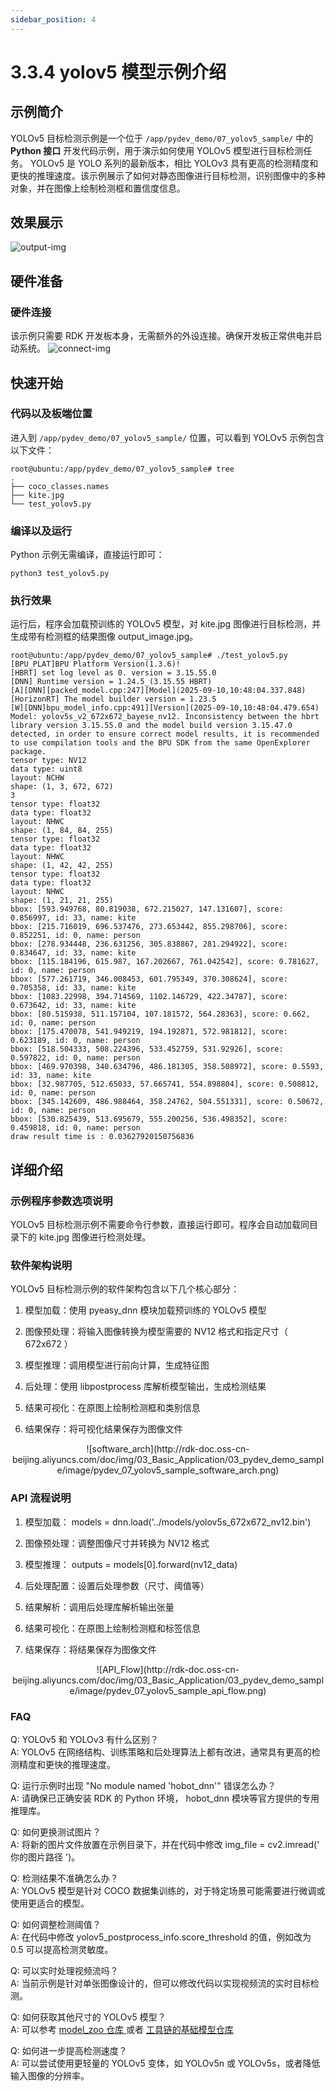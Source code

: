 ```yaml
---
sidebar_position: 4
---
```


# 3.3.4 yolov5 模型示例介绍

## 示例简介

YOLOv5 目标检测示例是一个位于 `/app/pydev_demo/07_yolov5_sample/` 中的 **Python 接口** 开发代码示例，用于演示如何使用 YOLOv5 模型进行目标检测任务。 YOLOv5 是 YOLO 系列的最新版本，相比 YOLOv3 具有更高的检测精度和更快的推理速度。该示例展示了如何对静态图像进行目标检测，识别图像中的多种对象，并在图像上绘制检测框和置信度信息。

## 效果展示
![output-img](http://rdk-doc.oss-cn-beijing.aliyuncs.com/doc/img/03_Basic_Application/03_pydev_demo_sample/image/pydev_07_runing.png)


## 硬件准备

### 硬件连接
该示例只需要 RDK 开发板本身，无需额外的外设连接。确保开发板正常供电并启动系统。
![connect-img](http://rdk-doc.oss-cn-beijing.aliyuncs.com/doc/img/03_Basic_Application/03_pydev_demo_sample/image/pydev_07_hw_connect.png)


## 快速开始

### 代码以及板端位置
进入到 `/app/pydev_demo/07_yolov5_sample/` 位置，可以看到 YOLOv5 示例包含以下文件：
```
root@ubuntu:/app/pydev_demo/07_yolov5_sample# tree
.
├── coco_classes.names
├── kite.jpg
└── test_yolov5.py
```

### 编译以及运行
Python 示例无需编译，直接运行即可：

```
python3 test_yolov5.py
```

### 执行效果
运行后，程序会加载预训练的 YOLOv5 模型，对 kite.jpg 图像进行目标检测，并生成带有检测框的结果图像 output_image.jpg。
```
root@ubuntu:/app/pydev_demo/07_yolov5_sample# ./test_yolov5.py 
[BPU_PLAT]BPU Platform Version(1.3.6)!
[HBRT] set log level as 0. version = 3.15.55.0
[DNN] Runtime version = 1.24.5_(3.15.55 HBRT)
[A][DNN][packed_model.cpp:247][Model](2025-09-10,10:48:04.337.848) [HorizonRT] The model builder version = 1.23.5
[W][DNN]bpu_model_info.cpp:491][Version](2025-09-10,10:48:04.479.654) Model: yolov5s_v2_672x672_bayese_nv12. Inconsistency between the hbrt library version 3.15.55.0 and the model build version 3.15.47.0 detected, in order to ensure correct model results, it is recommended to use compilation tools and the BPU SDK from the same OpenExplorer package.
tensor type: NV12
data type: uint8
layout: NCHW
shape: (1, 3, 672, 672)
3
tensor type: float32
data type: float32
layout: NHWC
shape: (1, 84, 84, 255)
tensor type: float32
data type: float32
layout: NHWC
shape: (1, 42, 42, 255)
tensor type: float32
data type: float32
layout: NHWC
shape: (1, 21, 21, 255)
bbox: [593.949768, 80.819038, 672.215027, 147.131607], score: 0.856997, id: 33, name: kite
bbox: [215.716019, 696.537476, 273.653442, 855.298706], score: 0.852251, id: 0, name: person
bbox: [278.934448, 236.631256, 305.838867, 281.294922], score: 0.834647, id: 33, name: kite
bbox: [115.184196, 615.987, 167.202667, 761.042542], score: 0.781627, id: 0, name: person
bbox: [577.261719, 346.008453, 601.795349, 370.308624], score: 0.705358, id: 33, name: kite
bbox: [1083.22998, 394.714569, 1102.146729, 422.34787], score: 0.673642, id: 33, name: kite
bbox: [80.515938, 511.157104, 107.181572, 564.28363], score: 0.662, id: 0, name: person
bbox: [175.470078, 541.949219, 194.192871, 572.981812], score: 0.623189, id: 0, name: person
bbox: [518.504333, 508.224396, 533.452759, 531.92926], score: 0.597822, id: 0, name: person
bbox: [469.970398, 340.634796, 486.181305, 358.508972], score: 0.5593, id: 33, name: kite
bbox: [32.987705, 512.65033, 57.665741, 554.898804], score: 0.508812, id: 0, name: person
bbox: [345.142609, 486.988464, 358.24762, 504.551331], score: 0.50672, id: 0, name: person
bbox: [530.825439, 513.695679, 555.200256, 536.498352], score: 0.459818, id: 0, name: person
draw result time is : 0.03627920150756836
```

## 详细介绍

### 示例程序参数选项说明
YOLOv5 目标检测示例不需要命令行参数，直接运行即可。程序会自动加载同目录下的 kite.jpg 图像进行检测处理。


### 软件架构说明
YOLOv5 目标检测示例的软件架构包含以下几个核心部分：

1. 模型加载：使用 pyeasy_dnn 模块加载预训练的 YOLOv5 模型

2. 图像预处理：将输入图像转换为模型需要的 NV12 格式和指定尺寸（ 672x672 ）

3. 模型推理：调用模型进行前向计算，生成特征图

4. 后处理：使用 libpostprocess 库解析模型输出，生成检测结果

5. 结果可视化：在原图上绘制检测框和类别信息

6. 结果保存：将可视化结果保存为图像文件

<center>
![software_arch](http://rdk-doc.oss-cn-beijing.aliyuncs.com/doc/img/03_Basic_Application/03_pydev_demo_sample/image/pydev_07_yolov5_sample_software_arch.png)
</center>

### API 流程说明
1. 模型加载： models = dnn.load('../models/yolov5s_672x672_nv12.bin')

2. 图像预处理：调整图像尺寸并转换为 NV12 格式

3. 模型推理： outputs = models[0].forward(nv12_data)

4. 后处理配置：设置后处理参数（尺寸、阈值等）

5. 结果解析：调用后处理库解析输出张量

6. 结果可视化：在原图上绘制检测框和标签信息

7. 结果保存：将结果保存为图像文件

<center>
![API_Flow](http://rdk-doc.oss-cn-beijing.aliyuncs.com/doc/img/03_Basic_Application/03_pydev_demo_sample/image/pydev_07_yolov5_sample_api_flow.png)
</center>

### FAQ

Q: YOLOv5 和 YOLOv3 有什么区别？\
A: YOLOv5 在网络结构、训练策略和后处理算法上都有改进，通常具有更高的检测精度和更快的推理速度。

Q: 运行示例时出现 "No module named 'hobot_dnn'" 错误怎么办？\
A: 请确保已正确安装 RDK 的 Python 环境， hobot_dnn 模块等官方提供的专用推理库。

Q: 如何更换测试图片？\
A: 将新的图片文件放置在示例目录下，并在代码中修改 img_file = cv2.imread(' 你的图片路径 ')。

Q: 检测结果不准确怎么办？\
A: YOLOv5 模型是针对 COCO 数据集训练的，对于特定场景可能需要进行微调或使用更适合的模型。

Q: 如何调整检测阈值？\
A: 在代码中修改 yolov5_postprocess_info.score_threshold 的值，例如改为 0.5 可以提高检测灵敏度。

Q: 可以实时处理视频流吗？\
A: 当前示例是针对单张图像设计的，但可以修改代码以实现视频流的实时目标检测。

Q: 如何获取其他尺寸的 YOLOv5 模型？\
A: 可以参考 [model_zoo 仓库 ](https://github.com/D-Robotics/rdk_model_zoo) 或者 [ 工具链的基础模型仓库 ](https://github.com/D-Robotics/hobot_model)

Q: 如何进一步提高检测速度？\
A: 可以尝试使用更轻量的 YOLOv5 变体，如 YOLOv5n 或 YOLOv5s，或者降低输入图像的分辨率。
